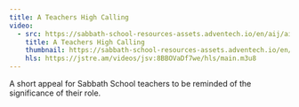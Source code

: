 ```yaml
---
title: A Teachers High Calling
video:
  - src: https://sabbath-school-resources-assets.adventech.io/en/aij/aij-training-videos/assets/en-aij-a-teachers-high-calling.mp4
    title: A Teachers High Calling
    thumbnail: https://sabbath-school-resources-assets.adventech.io/en/aij/aij-training-videos/03-a-teachers-high-calling/cover.png
    hls: https://jstre.am/videos/jsv:8BBOVaDf7we/hls/main.m3u8
---
```


A short appeal for Sabbath School teachers to be reminded of the significance of their role.